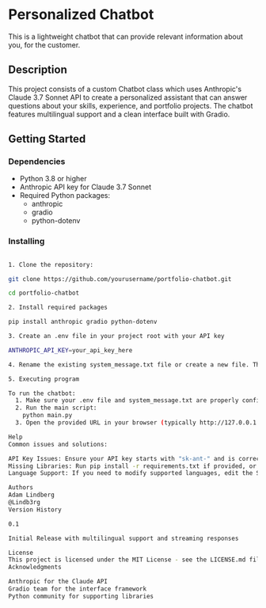 # Personalized Chatbot

This is a lightweight chatbot that can provide relevant information about you, for the customer.

## Description

This project consists of a custom Chatbot class which uses Anthropic's Claude 3.7 Sonnet API to create a personalized assistant that can answer questions about your skills, experience, and portfolio projects. The chatbot features multilingual support and a clean interface built with Gradio.

## Getting Started

### Dependencies

* Python 3.8 or higher
* Anthropic API key for Claude 3.7 Sonnet
* Required Python packages:
  * anthropic
  * gradio
  * python-dotenv

### Installing


```bash

1. Clone the repository:

git clone https://github.com/yourusername/portfolio-chatbot.git

cd portfolio-chatbot

2. Install required packages

pip install anthropic gradio python-dotenv

3. Create an .env file in your project root with your API key

ANTHROPIC_API_KEY=your_api_key_here

4. Rename the existing system_message.txt file or create a new file. The class expects a file called system_message.py

5. Executing program

To run the chatbot:
  1. Make sure your .env file and system_message.txt are properly configured
  2. Run the main script:
    python main.py
  3. Open the provided URL in your browser (typically http://127.0.0.1:7860)

Help
Common issues and solutions:

API Key Issues: Ensure your API key starts with "sk-ant-" and is correctly set in the .env file
Missing Libraries: Run pip install -r requirements.txt if provided, or install packages individually
Language Support: If you need to modify supported languages, edit the SUPPORTED_LANGUAGES list in chatbot.py

Authors
Adam Lindberg
@Lindb3rg
Version History

0.1

Initial Release with multilingual support and streaming responses

License
This project is licensed under the MIT License - see the LICENSE.md file for details
Acknowledgments

Anthropic for the Claude API
Gradio team for the interface framework
Python community for supporting libraries
